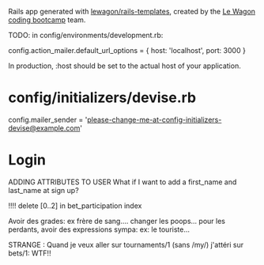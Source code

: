 Rails app generated with [lewagon/rails-templates](https://github.com/lewagon/rails-templates), created by the [Le Wagon coding bootcamp](https://www.lewagon.com) team.

TODO:
in config/environments/development.rb:

 config.action_mailer.default_url_options = { host: 'localhost', port: 3000 }

In production, :host should be set to the actual host of your application.

# config/initializers/devise.rb
config.mailer_sender = 'please-change-me-at-config-initializers-devise@example.com'


# Login
ADDING ATTRIBUTES TO USER
What if I want to add a first_name and last_name at sign up?


!!!! delete [0..2] in bet_participation index

Avoir des grades: ex frère de sang....
changer les poops...
pour les perdants, avoir des expressions sympa: ex: le touriste...

STRANGE :
Quand je veux aller sur tournaments/1 (sans /my/) j'attéri sur bets/1: WTF!!

